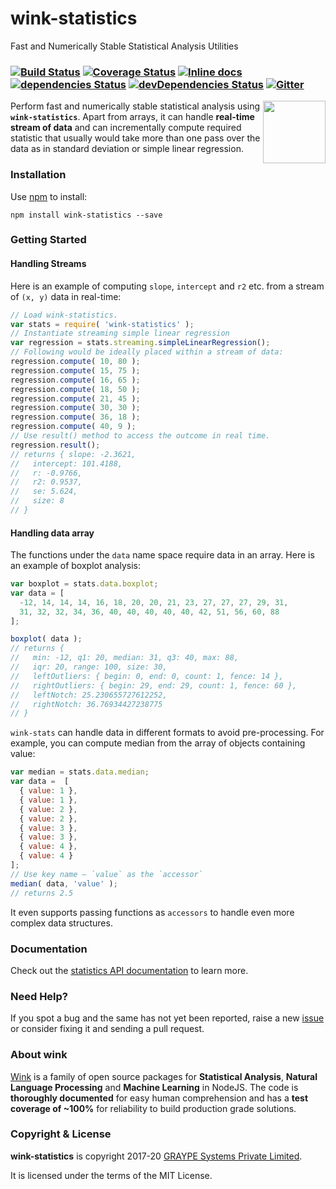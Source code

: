# wink-statistics

Fast and Numerically Stable Statistical Analysis Utilities

### [![Build Status](https://api.travis-ci.org/winkjs/wink-statistics.svg?branch=master)](https://travis-ci.org/winkjs/wink-statistics) [![Coverage Status](https://coveralls.io/repos/github/winkjs/wink-statistics/badge.svg?branch=master)](https://coveralls.io/github/winkjs/wink-statistics?branch=master) [![Inline docs](http://inch-ci.org/github/winkjs/wink-statistics.svg?branch=master)](http://inch-ci.org/github/winkjs/wink-statistics) [![dependencies Status](https://david-dm.org/winkjs/wink-statistics/status.svg)](https://david-dm.org/winkjs/wink-statistics) [![devDependencies Status](https://david-dm.org/winkjs/wink-statistics/dev-status.svg)](https://david-dm.org/winkjs/wink-statistics?type=dev) [![Gitter](https://img.shields.io/gitter/room/nwjs/nw.js.svg)](https://gitter.im/winkjs/Lobby)

<img align="right" src="https://decisively.github.io/wink-logos/logo-title.png" width="100px" >

Perform fast and numerically stable statistical analysis using **`wink-statistics`**. Apart from arrays, it can handle **real-time stream of data** and can incrementally compute required statistic that usually would take more than one pass over the data as in standard deviation or simple linear regression.

### Installation

Use [npm](https://www.npmjs.com/package/wink-statistics) to install:

    npm install wink-statistics --save

### Getting Started

#### Handling Streams
Here is an example of computing `slope`, `intercept` and `r2` etc. from a stream of `(x, y)` data in real-time:
```javascript
// Load wink-statistics.
var stats = require( 'wink-statistics' );
// Instantiate streaming simple linear regression
var regression = stats.streaming.simpleLinearRegression();
// Following would be ideally placed within a stream of data:
regression.compute( 10, 80 );
regression.compute( 15, 75 );
regression.compute( 16, 65 );
regression.compute( 18, 50 );
regression.compute( 21, 45 );
regression.compute( 30, 30 );
regression.compute( 36, 18 );
regression.compute( 40, 9 );
// Use result() method to access the outcome in real time.
regression.result();
// returns { slope: -2.3621,
//   intercept: 101.4188,
//   r: -0.9766,
//   r2: 0.9537,
//   se: 5.624,
//   size: 8
// }
```

#### Handling data array
The functions under the `data` name space require data in an array. Here is an example of boxplot analysis:

```javascript
var boxplot = stats.data.boxplot;
var data = [
  -12, 14, 14, 14, 16, 18, 20, 20, 21, 23, 27, 27, 27, 29, 31,
  31, 32, 32, 34, 36, 40, 40, 40, 40, 40, 42, 51, 56, 60, 88
];

boxplot( data );
// returns {
//   min: -12, q1: 20, median: 31, q3: 40, max: 88,
//   iqr: 20, range: 100, size: 30,
//   leftOutliers: { begin: 0, end: 0, count: 1, fence: 14 },
//   rightOutliers: { begin: 29, end: 29, count: 1, fence: 60 },
//   leftNotch: 25.230655727612252,
//   rightNotch: 36.76934427238775
// }
```

`wink-stats` can handle data in different formats to avoid pre-processing. For example,  you can compute median from the array of objects containing value:

```javascript
var median = stats.data.median;
var data =  [
  { value: 1 },
  { value: 1 },
  { value: 2 },
  { value: 2 },
  { value: 3 },
  { value: 3 },
  { value: 4 },
  { value: 4 }
];
// Use key name — `value` as the `accessor`
median( data, 'value' );
// returns 2.5
```

It even supports passing functions as `accessors` to handle even more complex data structures.

### Documentation
Check out the [statistics API documentation](http://winkjs.org/wink-statistics/) to learn more.

### Need Help?

If you spot a bug and the same has not yet been reported, raise a new [issue](https://github.com/winkjs/wink-statistics/issues) or consider fixing it and sending a pull request.

### About wink
[Wink](http://winkjs.org/) is a family of open source packages for **Statistical Analysis**, **Natural Language Processing** and **Machine Learning** in NodeJS. The code is **thoroughly documented** for easy human comprehension and has a **test coverage of ~100%** for reliability to build production grade solutions.

### Copyright & License

**wink-statistics** is copyright 2017-20 [GRAYPE Systems Private Limited](http://graype.in/).

It is licensed under the terms of the MIT License.
